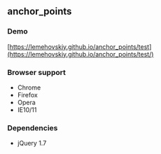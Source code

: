 anchor_points
-------

### Demo

[https://lemehovskiy.github.io/anchor_points/test](https://lemehovskiy.github.io/anchor_points/test/)

### Browser support

* Chrome
* Firefox
* Opera
* IE10/11


### Dependencies

* jQuery 1.7